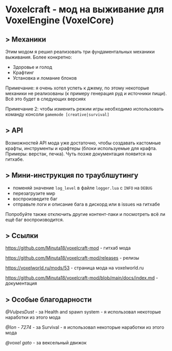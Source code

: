 # Voxelcraft - мод на выживание для VoxelEngine (VoxelCore)

## **>** Механики
Этим модом я решил реализовать три фундаментальных механики выживания. Более 
конкретно:

- Здоровье и голод
- Крафтинг
- Установка и ломание блоков 

Примечание: я очень хотел успеть к джему, по этому некоторые механики не 
реализованы (к примеру генерация руд и источники пищи). Всё это будет в 
следующих версиях 

Примечание 2: чтобы изменить режим игры необходимо использовать команду консоли
`gamemode [creative|survival]`

## **>** API
Возможностей API мода уже достаточно, чтобы создавать кастомные крафты, 
инструменты и крафтеры (блоки используемые для крафта. Примеры: верстак, 
печка). Чуть позже документация появится на гитхабе.


## **>** Мини-инструкция по траублшутингу
- поменяй значение `log_level` в файле `logger.lua` с `INFO` на `DEBUG` 
- перезагрузите мир
- воспроизведите баг
- отправьте логи и описание бага в дискорд или в issues на гитхабе

Попробуйте также отключить другие контент-паки и посмотреть всё ли ещё баг 
воспроизводится.

## **>** Ссылки
https://github.com/Minuta18/voxelcraft-mod - гитхаб мода

https://github.com/Minuta18/voxelcraft-mod/releases - релизы 

https://voxelworld.ru/mods/53 - страница мода на voxelworld.ru

https://github.com/Minuta18/voxelcraft-mod/blob/main/docs/index.md - документация

## **>** Особые благодарности  
*@VulpesDust* - за Health and spawn system - я использовал некоторые наработки 
из этого мода

*@Ion - 7274* - за Survival - я использовал некоторые наработки из этого мода

*@voxel gato* - за вексельный движок